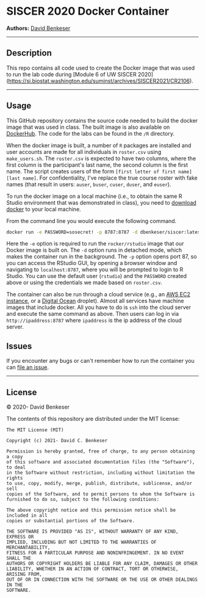 # SISCER 2020 Docker Container

**Authors:** [David Benkeser](https://www.github.com/benkeser/)

-----

## Description

This repo contains all code used to create the Docker image that was used 
to run the lab code during [Module 6 of UW SISCER 2020]
(https://si.biostat.washington.edu/suminst/archives/SISCER2021/CR2106). 

-----

## Usage

This GitHub repository contains the source code needed to build the
docker image that was used in class. The built image is also available on
[DockerHub](https://cloud.docker.com/u/dbenkeser/repository/docker/dbenkeser/siscer2020).
The code for the labs can be found in the `/R` directory.

When the docker image is built, a number of `R` packages are installed and 
user accounts are made for all individuals in `roster.csv` using `make_users.sh`.
The `roster.csv` is expected to have two columns, where the first column is the 
participant's last name, the second column is the first name. The script creates
users of the form `[first letter of first name][last name]`. For confidentiality, 
I've replace the true course roster with fake names (that result in users: `auser`,
`buser`, `cuser`, `duser`, and `euser`). 

To run the docker image on a local machine (i.e., to obtain the same R Studio
environment that was demonstrated in class), you need to [download docker](https://docs.docker.com/docker-for-windows/install/) to your local machine. 

From the command line you would execute the following command.

``` bash
docker run -e PASSWORD=sosecret! -p 8787:8787 -d dbenkeser/siscer:latest
```

Here the `-e` option is required to run the `rocker/rstudio` image that 
our Docker image is built on. The `-d` option runs in detached mode, which makes 
the container run in the background. The `-p` option opens port 87, so you 
can access the RStudio GUI, by opening a browser window and navigating to 
`localhost:8787`, where you will be 
prompted to login to R Studio. You can use the default user (`rstudio`) and the 
`PASSWORD` created above or using the credentials we made based on `roster.csv`. 

The container can also be run through a cloud service (e.g., an [AWS EC2 instance](https://aws.amazon.com/ec2/?hp=tile&so-exp=below), or a [Digital Ocean](https://www.digitalocean.com/) droplet). Almost all services have machine 
images that include docker. All you have to do is `ssh` into the cloud server and
execute the same command as above. Then users can log in via `http://ipaddress:8787`
where `ipaddress` is the ip address of the cloud server. 

## Issues

If you encounter any bugs or can't remember how to run the container you can
[file an issue](https://github.com/benkeser/siscer2020/issues).

-----

## License

© 2020- David Benkeser

The contents of this repository are distributed under the MIT license:

    The MIT License (MIT)
    
    Copyright (c) 2021- David C. Benkeser
    
    Permission is hereby granted, free of charge, to any person obtaining a copy
    of this software and associated documentation files (the "Software"), to deal
    in the Software without restriction, including without limitation the rights
    to use, copy, modify, merge, publish, distribute, sublicense, and/or sell
    copies of the Software, and to permit persons to whom the Software is
    furnished to do so, subject to the following conditions:
    
    The above copyright notice and this permission notice shall be included in all
    copies or substantial portions of the Software.
    
    THE SOFTWARE IS PROVIDED "AS IS", WITHOUT WARRANTY OF ANY KIND, EXPRESS OR
    IMPLIED, INCLUDING BUT NOT LIMITED TO THE WARRANTIES OF MERCHANTABILITY,
    FITNESS FOR A PARTICULAR PURPOSE AND NONINFRINGEMENT. IN NO EVENT SHALL THE
    AUTHORS OR COPYRIGHT HOLDERS BE LIABLE FOR ANY CLAIM, DAMAGES OR OTHER
    LIABILITY, WHETHER IN AN ACTION OF CONTRACT, TORT OR OTHERWISE, ARISING FROM,
    OUT OF OR IN CONNECTION WITH THE SOFTWARE OR THE USE OR OTHER DEALINGS IN THE
    SOFTWARE.
